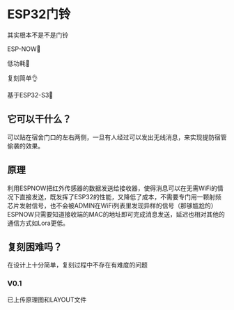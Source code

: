 # ESP32门铃
其实根本不是不是门铃

ESP-NOW🛜

低功耗🔋

复刻简单👌

基于ESP32-S3📶

## 它可以干什么？
可以贴在宿舍门口的左右两侧，一旦有人经过可以发出无线消息，来实现提防宿管偷袭的效果。
## 原理
利用ESPNOW把红外传感器的数据发送给接收器，使得消息可以在无需WiFi的情况下直接发送，既发挥了ESP32的性能，又降低了成本，不需要专门用一颗射频芯片发射信号，也不会被ADMIN在WiFi列表里发现异样的信号（那够尴尬的）
ESPNOW只需要知道接收端的MAC的地址即可完成消息发送，延迟也相对其他的通信方式如Lora更低。
## 复刻困难吗？
在设计上十分简单，复刻过程中不存在有难度的问题
### V0.1
已上传原理图和LAYOUT文件
